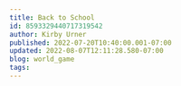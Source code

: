 ```yaml
---
title: Back to School
id: 8593329440717319542
author: Kirby Urner
published: 2022-07-20T10:40:00.001-07:00
updated: 2022-08-07T12:11:28.580-07:00
blog: world_game
tags: 
---
```


